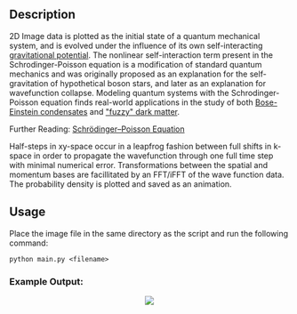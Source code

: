 ## Description
2D Image data is plotted as the initial state of a quantum mechanical system, and is evolved under the influence of its own self-interacting [gravitational potential](https://en.wikipedia.org/wiki/Poisson%27s_equation). The nonlinear self-interaction term present in the Schrodinger-Poisson equation is a modification of standard quantum mechanics and was originally proposed as an explanation for the self-gravitation of hypothetical boson stars, and later as an explanation for wavefunction collapse. Modeling quantum systems with the Schrodinger-Poisson equation finds real-world applications in the study of both [Bose-Einstein condensates](https://en.wikipedia.org/wiki/Bose%E2%80%93Einstein_condensate) and ["fuzzy" dark matter](https://en.wikipedia.org/wiki/Fuzzy_cold_dark_matter). 

Further Reading: [Schrödinger–Poisson Equation](https://en.wikipedia.org/wiki/Schr%C3%B6dinger%E2%80%93Newton_equation#:~:text=The%20Schr%C3%B6dinger%E2%80%93Newton%20equation%2C%20sometimes,function%20as%20a%20mass%20density%2C)

Half-steps in xy-space occur in a leapfrog fashion between full shifts in k-space in order to propagate the wavefunction through one full time step with minimal numerical error. Transformations between the spatial and momentum bases are facillitated by an FFT/iFFT of the wave function data. The probability density is plotted and saved as an animation.


## Usage
Place the image file in the same directory as the script and run the following command:
```
python main.py <filename>
```

### Example Output:
<p align="center">
  <img src="https://github.com/rp-mullen/quantum-image-evolver/blob/main/output.gif"/>
</p>


